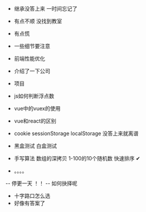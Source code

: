 - 继承没答上来 一时间忘记了
- 有点不顺 没找到教室 
- 有点慌
- 一些细节要注意
- 前端性能优化

- 介绍了一下公司
- 项目
- js如何判断浮点数
- vue中的vuex的使用
- vue和react的区别
- cookie sessionStorage localStorage 没答上来就离谱
- 黑盒测试 白盒测试
- 手写算法 数组的深拷贝 1-100的10个随机数 快速排序 ✔
- 。。。。

-- 停更一天 ！！
-- 如何抉择呢
- 十字路口怎么选
- 好像有答案了 